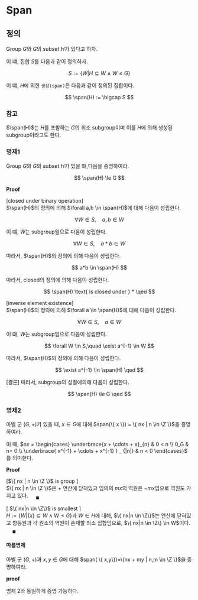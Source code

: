 # Span
## 정의
Group $G$와 $G$의 subset $H$가 있다고 하자.

이 떄, 집합 $S$를 다음과 같이 정의하자.

$$ S := \{ W | H \subseteq W \land W \le G \} $$

이 떄, $H$에 의한 `생성(span)`은 다음과 같이 정의된 집합이다.

$$ \span(H) := \bigcap S $$

### 참고
$\span(H)$는 $H$를 포함하는 $G$의 최소 subgroup이며 이를 $H$에 의해 생성된 subgroup이라고도 한다.

### 명제1
Group $G$와 $G$의 subset $H$가 있을 떄,다음을 증명하여라.

$$ \span(H) \le G $$

**Proof**  

[closed under binary operation]   
$\span(H)$의 정의에 의해 $\forall a,b \in \span(H)$에 대해 다음이 성립한다.

$$ \forall W \in S, \quad a,b \in W $$

이 떄, $W$는 subgroup임으로 다음이 성립한다.

$$ \forall W \in S,\quad a*b \in W $$

따라서, $\span(H)$의 정의에 의해 다음이 성립한다.

$$ a*b \in \span(H) $$

따라서, closed의 정의에 의해 다음이 성립한다.

$$ \span(H) \text{ is closed under } * \qed $$

[inverse element existence]    
$\span(H)$의 정의에 의해 $\forall a \in \span(H)$에 대해 다음이 성립한다.

$$ \forall W \in S, \quad a \in W $$

이 떄, $W$는 subgroup임으로 다음이 성립한다.

$$ \forall W \in S,\quad \exist a^{-1} \in W $$

따라서, $\span(H)$의 정의에 의해 다음이 성립한다.

$$ \exist a^{-1} \in \span(H) \qed $$

[결론]
따라서, subgroup의 성질에의해 다음이 성립한다.

$$ \span(H) \le G \qed $$


### 명제2
아벨 군 $(G,+)$가 있을 때, $x \in G$에 대해 $span(\{ x \}) = \{ nx | n \in \Z \}$을 증명하여라.

이 때, $nx = \begin{cases} \underbrace{x + \cdots + x}_{n} & 0 < n \\ 0_G & n= 0 \\ \underbrace{ x^{-1} + \cdots + x^{-1} } _ {|n|} & n < 0 \end{cases}$ 를 의미한다.

**Proof**  

[$\{ nx | n \in \Z \}$ is group ]  
$\{ nx | n \in \Z \}$은 $+$ 연산에 닫혀있고 임의의 $mx$의 역원은 $-mx$임으로 역원도 가지고 있다. $\quad {_\blacksquare}$

[ $\{ nx|n \in \Z\}$ is smallest ]  
$H := \{ W | \{x\} \subseteq W \land W \le G \}$과 $W \in H$에 대해, $\{ nx|n \in \Z\}$는 연산에 닫혀있고 항등원과 각 원소의 역원이 존재할 최소 집합임으로, $\{ nx|n \in \Z\} \in W$이다. $\quad {_\blacksquare}$

#### 따름명제
아벨 군 $(G,+)$과 $x,y \in G$에 대해 $span( \{ x,y\})=\{nx + my | n,m \in \Z \}$을 증명하여라. 

**proof**

명제 2와 동일하게 증명 가능하다.